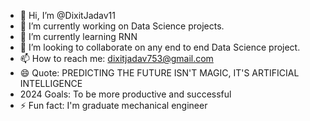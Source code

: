 - 👋 Hi, I’m @DixitJadav11
- 👀 I’m currently working on Data Science projects.
- 🌱 I’m currently learning RNN
- 💞️ I’m looking to collaborate on any end to end Data Science project.
- 📫 How to reach me:
    dixitjadav753@gmail.com
- 😄 Quote: PREDICTING THE FUTURE ISN'T MAGIC, IT'S ARTIFICIAL INTELLIGENCE
- 2024 Goals: To be more productive and successful
- ⚡ Fun fact: I'm graduate mechanical engineer

<!---
DixitJadav11/DixitJadav11 is a ✨ special ✨ repository because its `README.md` (this file) appears on your GitHub profile.
You can click the Preview link to take a look at your changes.
--->
